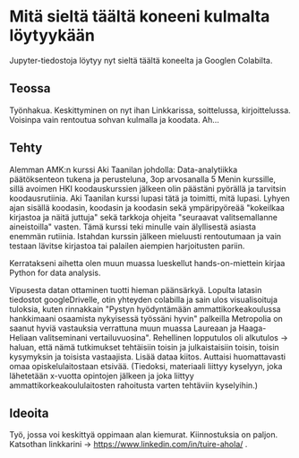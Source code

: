 # Mitä sieltä täältä koneeni kulmalta löytyykään

Jupyter-tiedostoja löytyy nyt sieltä täältä koneelta ja Googlen Colabilta.

## Teossa

Työnhakua. Keskittyminen on nyt ihan Linkkarissa, soittelussa, kirjoittelussa. Voisinpa vain rentoutua sohvan kulmalla ja koodata. Ah... 

## Tehty

Alemman AMK:n kurssi Aki Taanilan johdolla: Data-analytiikka päätöksenteon tukena ja perusteluna, 3op arvosanalla 5
Menin kurssille, sillä avoimen HKI koodauskurssien jälkeen olin päästäni pyörällä ja tarvitsin koodausrutiinia. Aki Taanilan kurssi lupasi tätä ja toimitti, mitä lupasi. Lyhyen ajan sisällä koodasin, koodasin ja koodasin sekä ympäripyöreää "kokeilkaa kirjastoa ja näitä juttuja" sekä tarkkoja ohjeita "seuraavat valitsemallanne aineistoilla" vasten. Tämä kurssi teki minulle vain älyllisestä asiasta enemmän rutiinia. Istahdan kurssin jälkeen mieluusti rentoutumaan ja vain testaan lävitse kirjastoa tai palailen aiempien harjoitusten pariin.

Kerratakseni aihetta olen muun muassa lueskellut hands-on-miettein kirjaa Python for data analysis.

Vipusesta datan ottaminen tuotti hieman päänsärkyä. Lopulta latasin tiedostot googleDrivelle, otin yhteyden colabilla ja sain ulos visualisoituja tuloksia, kuten rinnakkain "Pystyn hyödyntämään ammattikorkeakoulussa hankkimaani osaamista nykyisessä työssäni hyvin" palkeilla Metropolia on saanut hyviä vastauksia verrattuna muun muassa Laureaan ja Haaga-Heliaan valitseminani vertailuvuosina". Rehellinen lopputulos oli alkutulos -> haluan, että nämä tutkimukset tehtäisiin toisin ja julkaistaisiin toisin, toisin kysymyksin ja toisista vastaajista. Lisää dataa kiitos. Auttaisi huomattavasti omaa opiskelulaitostaan etsivää. (Tiedoksi, materiaali liittyy kyselyyn, joka lähetetään x-vuotta opintojen jälkeen ja joka liittyy ammattikorkeakoululaitosten rahoitusta varten tehtäviin kyselyihin.)



## Ideoita

Työ, jossa voi keskittyä oppimaan alan kiemurat. Kiinnostuksia on paljon. Katsothan linkkarini -> https://www.linkedin.com/in/tuire-ahola/ .